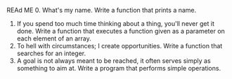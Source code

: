 REAd ME
0. What's my name.
Write a function that prints a name.
1. If you spend too much time thinking about a thing, you'll never get it done.
Write a function that executes a function given as a parameter on each element of an array.
2. To hell with circumstances; I create opportunities.
Write a function that searches for an integer.
3. A goal is not always meant to be reached, it often serves simply as something to aim at.
Write a program that performs simple operations.

